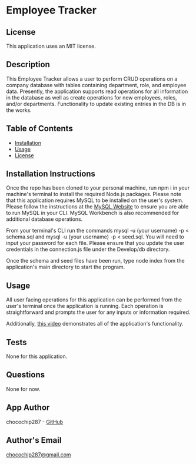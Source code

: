 # Employee Tracker

## License

This application uses an MIT license.

## Description

This Employee Tracker allows a user to perform CRUD operations on a company database with tables containing department, role, and employee data. Presently, the application supports read operations for all information in the database as well as create operations for new employees, roles, and/or departments. Functionality to update existing entries in the DB is in the works.

## Table of Contents

* [Installation](#installation)
* [Usage](#usage)
* [License](#license)

## Installation Instructions

Once the repo has been cloned to your personal machine, run npm i in your machine's terminal to install the required Node.js packages. Please note that this application requires MySQL to be installed on the user's system. Please follow the instructions at the [MySQL Website](https://dev.mysql.com/doc/refman/8.0/en/installing.html) to ensure you are able to run MySQL in your CLI. MySQL Workbench is also recommended for additional database operations.

From your terminal's CLI run the commands mysql -u (your username) -p < schema.sql and mysql -u (your username) -p < seed.sql. You will need to input your password for each file. Please ensure that you update the user credentials in the connection.js file under the Develop/db directory.

Once the schema and seed files have been run, type node index from the application's main directory to start the program.

## Usage

All user facing operations for this application can be performed from the user's terminal once the application is running. Each operation is straightforward and prompts the user for any inputs or information required.

Additionally, [this video](https://www.youtube.com/watch?v=Vhu9nH_O0qE) demonstrates all of the application's functionality.

## Tests

None for this application.

## Questions

None for now.

## App Author

chocochip287 - [GitHub](https://github.com/chocochip287)

## Author's Email

chocochip287@gmail.com